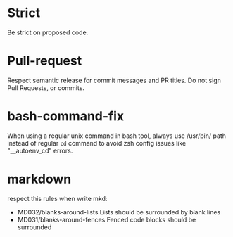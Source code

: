 # Strict
Be strict on proposed code.

# Pull-request
Respect semantic release for commit messages and PR titles.
Do not sign Pull Requests, or commits.

# bash-command-fix
When using a regular unix command in bash tool, always use /usr/bin/ path instead of regular `cd` command to avoid zsh config issues like "__autoenv_cd" errors.

# markdown

respect this rules when write mkd:
* MD032/blanks-around-lists Lists should be surrounded by blank lines
* MD031/blanks-around-fences Fenced code blocks should be surrounded
